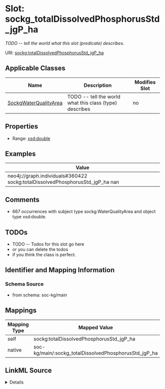 

# Slot: sockg_totalDissolvedPhosphorusStd_jgP_ha


_TODO -- tell the world what this slot (predicate) describes._





URI: [sockg:totalDissolvedPhosphorusStd_jgP_ha](http://www.semanticweb.org/sockg/ontologies/2024/0/soil-carbon-ontology/totalDissolvedPhosphorusStd_jgP_ha)



<!-- no inheritance hierarchy -->





## Applicable Classes

| Name | Description | Modifies Slot |
| --- | --- | --- |
| [SockgWaterQualityArea](../classes/SockgWaterQualityArea.md) | TODO -- tell the world what this class (type) describes |  no  |







## Properties

* Range: [xsd:double](http://www.w3.org/2001/XMLSchema#double)






## Examples

| Value |
| --- |
| neo4j://graph.individuals#360422 sockg:totalDissolvedPhosphorusStd_jgP_ha nan |

## Comments

* 667 occurrences with subject type sockg:WaterQualityArea and object type xsd:double.

## TODOs

* TODO -- Todos for this slot go here
* or you can delete the todos
* if you think the class is perfect.

## Identifier and Mapping Information







### Schema Source


* from schema: soc-kg/main




## Mappings

| Mapping Type | Mapped Value |
| ---  | ---  |
| self | sockg:totalDissolvedPhosphorusStd_jgP_ha |
| native | soc-kg/main/:sockg_totalDissolvedPhosphorusStd_jgP_ha |




## LinkML Source

<details>
```yaml
name: sockg_totalDissolvedPhosphorusStd_jgP_ha
description: TODO -- tell the world what this slot (predicate) describes.
todos:
- TODO -- Todos for this slot go here
- or you can delete the todos
- if you think the class is perfect.
comments:
- 667 occurrences with subject type sockg:WaterQualityArea and object type xsd:double.
examples:
- value: neo4j://graph.individuals#360422 sockg:totalDissolvedPhosphorusStd_jgP_ha
    nan
from_schema: soc-kg/main
rank: 1000
slot_uri: sockg:totalDissolvedPhosphorusStd_jgP_ha
alias: sockg_totalDissolvedPhosphorusStd_jgP_ha
domain_of:
- sockg_WaterQualityArea
range: double

```
</details>